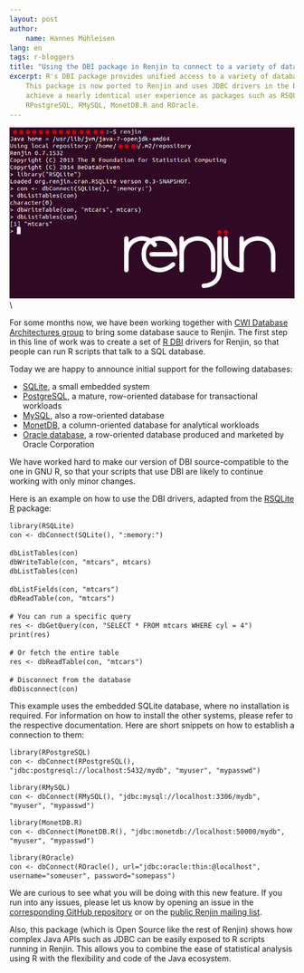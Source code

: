 ```yaml
---
layout: post
author: 
    name: Hannes Mühleisen
lang: en
tags: r-bloggers
title: "Using the DBI package in Renjin to connect to a variety of databases"
excerpt: R's DBI package provides unified access to a variety of databases.
    This package is now ported to Renjin and uses JDBC drivers in the background to
    achieve a nearly identical user experience as packages such as RSQLite,
    RPostgreSQL, RMySQL, MonetDB.R and ROracle.
---
```

  
![A sample session using RSQLite in Renjin](/assets/img/rsqlite-in-renjin.png)\

For some months now, we have been working together with
[CWI Database Architectures group](https://www.cwi.nl/research-groups/database-architectures)
to bring some database sauce to Renjin. The first step in this line of work was
to create a set of
[R DBI](http://cran.r-project.org/web/packages/DBI/index.html) drivers for Renjin,
so that people can run R scripts that talk to a SQL database.

Today we are happy to announce initial support for the following databases:

* [SQLite](https://sqlite.org), a small embedded system
* [PostgreSQL](http://www.postgresql.org), a mature, row-oriented database for transactional workloads
* [MySQL](http://www.mysql.com), also a row-oriented database
* [MonetDB](https://www.monetdb.org/Home), a column-oriented database for analytical workloads
* [Oracle database](https://www.oracle.com/database/index.html), a row-oriented database produced and marketed by Oracle Corporation

We have worked hard to make our version of DBI source-compatible to the one in
GNU R, so that your scripts that use DBI are likely to continue working with
only minor changes.

Here is an example on how to use the DBI drivers, adapted from the
[RSQLite R](http://cran.r-project.org/web/packages/RSQLite/index.html) package:

```{.r}
library(RSQLite)
con <- dbConnect(SQLite(), ":memory:")

dbListTables(con)
dbWriteTable(con, "mtcars", mtcars)
dbListTables(con)

dbListFields(con, "mtcars")
dbReadTable(con, "mtcars")

# You can run a specific query
res <- dbGetQuery(con, "SELECT * FROM mtcars WHERE cyl = 4")
print(res)

# Or fetch the entire table
res <- dbReadTable(con, "mtcars")

# Disconnect from the database
dbDisconnect(con)
````

This example uses the embedded SQLite database, where no installation is
required. For information on how to install the other systems, please refer to
the respective documentation. Here are short snippets on how to establish
a connection to them:

```{.r}
library(RPostgreSQL)
con <- dbConnect(RPostgreSQL(), "jdbc:postgresql://localhost:5432/mydb", "myuser", "mypasswd")
````

```{.r}
library(RMySQL)
con <- dbConnect(RMySQL(), "jdbc:mysql://localhost:3306/mydb", "myuser", "mypasswd")
````

```{.r}
library(MonetDB.R)
con <- dbConnect(MonetDB.R(), "jdbc:monetdb://localhost:50000/mydb", "myuser", "mypasswd")
````

```{.r}
library(ROracle)
con <- dbConnect(ROracle(), url="jdbc:oracle:thin:@localhost", username="someuser", password="somepass")
```

We are curious to see what you will be doing with this new feature. If you run
into any issues, please let us know by opening an issue in the
[corresponding GitHub repository](https://github.com/hannesmuehleisen/renjin-dbi) or on the
[public Renjin mailing list](http://groups.google.com/group/renjin-dev).

Also, this package (which is Open Source like the rest of Renjin) shows how
complex Java APIs such as JDBC can be easily exposed to R scripts running in
Renjin. This allows you to combine the ease of statistical analysis using
R with the flexibility and code of the Java ecosystem.
